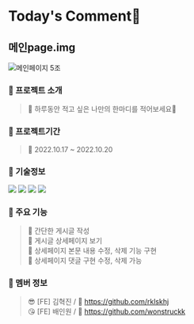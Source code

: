 # Today's Comment🧡

## 메인page.img

![메인페이지 5조](https://user-images.githubusercontent.com/100943412/196769663-4af3bd56-340f-4980-91ca-57262ba56c37.png)

### 📙 프로젝트 소개
> 📌 하루동안 적고 싶은 나만의 한마디를 적어보세요🧡

### 📅 프로젝트기간
> 📌 2022.10.17 ~ 2022.10.20

### 📙 기술정보
<img src="https://img.shields.io/badge/react-61DAFB?style=for-the-badge&logo=react&logoColor=black"> <img src="https://img.shields.io/badge/Redux-764ABC?style=for-the-badge&logo=redux&logoColor=white"> <img src="https://img.shields.io/badge/styled-components-DB7093?style=for-the-badge&logo=styled-components&logoColor=black"> <img src="https://img.shields.io/badge/Yarn-2C8EBB?style=for-the-badge&logo=YarnColor=white">

### 📙 주요 기능
> 📌 간단한 게시글 작성  
> 📌 게시글 상세페이지 보기  
> 📌 상세페이지 본문 내용 수정, 삭제 기능 구현  
> 📌 상세페이지 댓글 구현 수정, 삭제 가능  

### 📙 멤버 정보
> 😎 [FE] 김혁진 / 🔗 https://github.com/rklskhj  
> 😘 [FE] 배인원 / 🔗 https://github.com/wonstruckk

